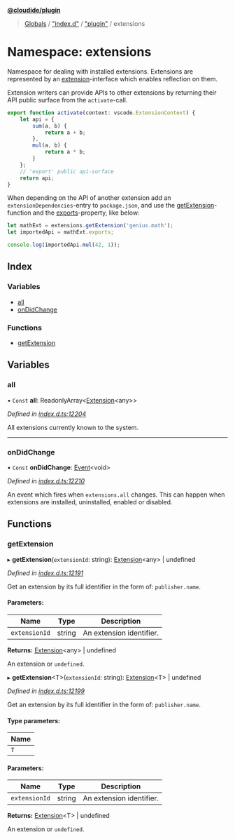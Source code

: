 **[@cloudide/plugin](../README.md)**

> [Globals](../README.md) / ["index.d"](_index_d_.md) / ["plugin"](_index_d_._plugin_.md) / extensions

# Namespace: extensions

Namespace for dealing with installed extensions. Extensions are represented
by an [extension](#Extension)-interface which enables reflection on them.

Extension writers can provide APIs to other extensions by returning their API public
surface from the `activate`-call.

```javascript
export function activate(context: vscode.ExtensionContext) {
	let api = {
		sum(a, b) {
			return a + b;
		},
		mul(a, b) {
			return a * b;
		}
	};
	// 'export' public api-surface
	return api;
}
```
When depending on the API of another extension add an `extensionDependencies`-entry
to `package.json`, and use the [getExtension](#extensions.getExtension)-function
and the [exports](#Extension.exports)-property, like below:

```javascript
let mathExt = extensions.getExtension('genius.math');
let importedApi = mathExt.exports;

console.log(importedApi.mul(42, 1));
```

## Index

### Variables

* [all](_index_d_._plugin_.extensions.md#all)
* [onDidChange](_index_d_._plugin_.extensions.md#ondidchange)

### Functions

* [getExtension](_index_d_._plugin_.extensions.md#getextension)

## Variables

### all

• `Const` **all**: ReadonlyArray\<[Extension](../interfaces/_index_d_._plugin_.extension.md)\<any>>

*Defined in [index.d.ts:12204](https://github.com/shuyaqian/cloudide-plugin-api/blob/6d83fa1/index.d.ts#L12204)*

All extensions currently known to the system.

___

### onDidChange

• `Const` **onDidChange**: [Event](../interfaces/_index_d_._plugin_.event.md)\<void>

*Defined in [index.d.ts:12210](https://github.com/shuyaqian/cloudide-plugin-api/blob/6d83fa1/index.d.ts#L12210)*

An event which fires when `extensions.all` changes. This can happen when extensions are
installed, uninstalled, enabled or disabled.

## Functions

### getExtension

▸ **getExtension**(`extensionId`: string): [Extension](../interfaces/_index_d_._plugin_.extension.md)\<any> \| undefined

*Defined in [index.d.ts:12191](https://github.com/shuyaqian/cloudide-plugin-api/blob/6d83fa1/index.d.ts#L12191)*

Get an extension by its full identifier in the form of: `publisher.name`.

#### Parameters:

Name | Type | Description |
------ | ------ | ------ |
`extensionId` | string | An extension identifier. |

**Returns:** [Extension](../interfaces/_index_d_._plugin_.extension.md)\<any> \| undefined

An extension or `undefined`.

▸ **getExtension**\<T>(`extensionId`: string): [Extension](../interfaces/_index_d_._plugin_.extension.md)\<T> \| undefined

*Defined in [index.d.ts:12199](https://github.com/shuyaqian/cloudide-plugin-api/blob/6d83fa1/index.d.ts#L12199)*

Get an extension by its full identifier in the form of: `publisher.name`.

#### Type parameters:

Name |
------ |
`T` |

#### Parameters:

Name | Type | Description |
------ | ------ | ------ |
`extensionId` | string | An extension identifier. |

**Returns:** [Extension](../interfaces/_index_d_._plugin_.extension.md)\<T> \| undefined

An extension or `undefined`.
